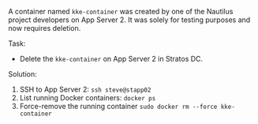 A container named `kke-container` was created by one of the Nautilus project developers on App Server 2. It was solely for testing purposes and now requires deletion.

Task:
- Delete the `kke-container` on App Server 2 in Stratos DC.

Solution:
 1. SSH to App Server 2: `ssh steve@stapp02`
 2. List running Docker containers: `docker ps`
 3. Force-remove the running container
 ```sudo docker rm --force kke-container```